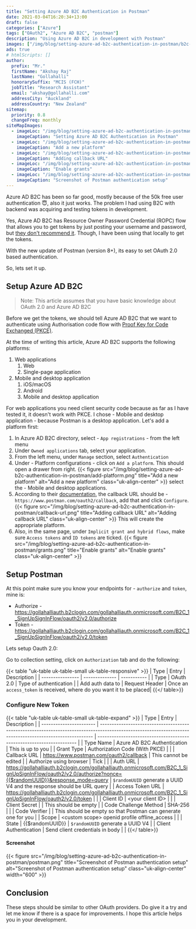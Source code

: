 ```yaml
---
title: "Setting Azure AD B2C Authentication in Postman"
date: 2021-03-04T16:20:34+13:00
draft: false
categories: ["Azure"]
tags: ["OAuth2", "Azure AD B2C", "postman"]
description: "Using Azure AD B2C in development with Postman"
images: ["/img/blog/setting-azure-ad-b2c-authentication-in-postman/b2c-banner.png", "/img/blog/setting-azure-ad-b2c-authentication-in-postman/add-platform.png", "/img/blog/setting-azure-ad-b2c-authentication-in-postman/callback-url.png", "/img/blog/setting-azure-ad-b2c-authentication-in-postman/grants.png", "/img/blog/setting-azure-ad-b2c-authentication-in-postman/postman.png"]
ads: true
# htmlScripts: []
author:
  prefix: "Mr."
  firstName: "Akshay Raj"
  lastName: "Gollahalli"
  honorarySuffix: "MCIS (FCH)"
  jobTitle: "Research Assistant"
  email: "akshay@gollahalli.com"
  addressCity: "Auckland"
  addressCountry: "New Zealand"
sitemap:
  priority: 0.8
  changeFreq: monthly
siteMapImages:
  - imageLoc: "/img/blog/setting-azure-ad-b2c-authentication-in-postman/b2c-banner.png"
    imageCaption: "Setting Azure AD B2C Authentication in Postman"
  - imageLoc: "/img/blog/setting-azure-ad-b2c-authentication-in-postman/add-platform.png"
    imageCaption: "Add a new platform"
  - imageLoc: "/img/blog/setting-azure-ad-b2c-authentication-in-postman/callback-url.png"
    imageCaption: "Adding callback URL"
  - imageLoc: "/img/blog/setting-azure-ad-b2c-authentication-in-postman/grants.png"
    imageCaption: "Enable grants"
  - imageLoc: "/img/blog/setting-azure-ad-b2c-authentication-in-postman/postman.png"
    imageCaption: "Screenshot of Postman authentication setup"
---
```


Azure AD B2C has been so far good, mostly because of the 50k free user authentication :innocent:, also it just works. The problem I had using B2C with backend was acquiring and testing tokens in development.

Yes, Azure AD B2C has Resource Owner Password Credential (ROPC) flow that allows you to get tokens by just posting your username and password, but [they don't recommend it](https://docs.microsoft.com/en-us/azure/active-directory/develop/msal-net-aad-b2c-considerations#resource-owner-password-credentials-ropc). Though, I have been using that locally to get the tokens.

With the new update of Postman (version 8+), its easy to set OAuth 2.0 based authentication.

So, lets set it up.

## Setup Azure AD B2C

> Note: This article assumes that you have basic knowledge about OAuth 2.0 and Azure AD B2C

Before we get the tokens, we should tell Azure AD B2C that we want to authenticate using Authorisation code flow with [Proof Key for Code Exchanged (PKCE)](https://tools.ietf.org/html/rfc7636).

At the time of writing this article, Azure AD B2C supports the following platforms:

1. Web applications
   1. Web
   2. Single-page application
2. Mobile and desktop application
   1. iOS/macOS
   2. Android
   3. Mobile and desktop application

For web applications you need client security code because as far as I have tested it, it doesn't work with PKCE. I chose - Mobile and desktop application - because Postman is a desktop application. Let's add a platform first:

1. In Azure AD B2C directory, select - `App registrations` - from the left menu
2. Under `Owned applications` tab, select your application.
3. From the left menu, under `Manage` section, select `Authentication`
4. Under - Platform configurations - click on `Add a platform`. This should open a drawer from right.
    {{< figure src="/img/blog/setting-azure-ad-b2c-authentication-in-postman/add-platform.png" title="Add a new platform" alt="Add a new platform" class="uk-align-center" >}}
    select the - Mobile and desktop applications.
5. According to their [documentation](https://learning.postman.com/docs/sending-requests/authorization/#requesting-an-oauth-20-token), the callback URL should be - `https://www.postman.com/oauth2/callback`, add that and click `Configure`.
    {{< figure src="/img/blog/setting-azure-ad-b2c-authentication-in-postman/callback-url.png" title="Adding callback URL" alt="Adding callback URL" class="uk-align-center" >}}
    This will create the appropriate platform.
6. Also, in the same page, under `Implicit grant and hybrid flows`, make sure `Access tokens` and `ID tokens` are ticked.
    {{< figure src="/img/blog/setting-azure-ad-b2c-authentication-in-postman/grants.png" title="Enable grants" alt="Enable grants" class="uk-align-center" >}}

## Setup Postman

At this point make sure you know your endpoints for - `authorize` and `token`, mine is:

- Authorize - https://gollahalliauth.b2clogin.com/gollahalliauth.onmicrosoft.com/B2C_1_SignUpSignInFlow/oauth2/v2.0/authorize
- Token - https://gollahalliauth.b2clogin.com/gollahalliauth.onmicrosoft.com/B2C_1_SignUpSignInFlow/oauth2/v2.0/token

Lets setup Oauth 2.0:

Go to collection setting, click on `Authorization` tab and do the following:

{{< table "uk-table uk-table-small uk-table-responsive" >}}
| Type             | Entry          | Description |
| ---------------- | -------------- | ----------- |
| Type             | OAuth 2.0      | Type of authentication |
| Add auth data to | Request Header | Once an `access_token` is received, where do you want it to be placed|
{{</ table>}}

### Configure New Token

{{< table "uk-table uk-table-small uk-table-expand" >}}
| Type                    | Entry                                                                                                                                                     | Description                                                           |
| ----------------------- | --------------------------------------------------------------------------------------------------------------------------------------------------------- | --------------------------------------------------------------------- |
| Type Name               | Azure AD B2C Authentication                                                                                                                               | This is up to you                                                     |
| Grant Type              | Authorization Code (With PKCE)                                                                                                                            |                                                                       |
| Callback URL            | https://www.postman.com/oauth2/callback                                                                                                                   | This cannot be edited                                                 |
| Authorize using browser | Tick                                                                                                                                                      |                                                                       |
| Auth URL                | https://gollahalliauth.b2clogin.com/gollahalliauth.onmicrosoft.com/B2C_1_SignUpSignInFlow/oauth2/v2.0/authorize?nonce={{$randomUUID}}&response_mode=query | `$randomUUID` generate a UUID V4 and the response should be URL query |
| Access Token URL        | https://gollahalliauth.b2clogin.com/gollahalliauth.onmicrosoft.com/B2C_1_SignUpSignInFlow/oauth2/v2.0/token                                               |                                                                       |
| Client ID               | \<your client ID\>                                                                                                                                          |                                                                       |
| Client Secret           |                                                                                                                                                           | This should be empty                                                  |
| Code Challenge Method   | SHA-256                                                                                                                                                   |                                                                       |
| Code Verifier           |                                                                                                                                                           | This should be empty so that Postman can generate one for you         |
| Scope                   | \<custom scope\> openid profile offline_access                                                                                                              |                                                                       |
| State                   | {{$randomUUID}}                                                                                                                                           | `$randomUUID` generate a UUID V4                                      |
| Client Authentication   | Send client credentials in body                                                                                                                           |                                                                       |
{{</ table>}}

#### Screenshot

{{< figure src="/img/blog/setting-azure-ad-b2c-authentication-in-postman/postman.png" title="Screenshot of Postman authentication setup" alt="Screenshot of Postman authentication setup" class="uk-align-center" width="600" >}}

## Conclusion

These steps should be similar to other OAuth providers. Do give it a try and let me know if there is a space for improvements. I hope this article helps you in your development.
